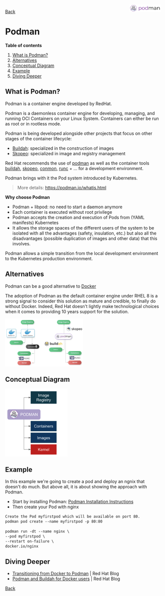 <img src="/techno/data/podman/podman-logo.png" align="right" width="20%" />

[Back](/techno/README.md)

# Podman

**Table of contents**
1. [What is Podman?](#what-is-podman)
2. [Alternatives](#alternatives)
2. [Conceptual Diagram](#conceptual-diagram)
3. [Example](#example)
4. [Diving Deeper](#diving-deeper)

## What is Podman?
Podman is a container engine developed by RedHat.

Podman is a daemonless container engine for developing, managing, and running OCI Containers on your Linux System.
Containers can either be run as root or in rootless mode. 

Podman is being developed alongside other projects that focus on other stages of the container lifecycle:
* [Buildah](https://buildah.io/): specialized in the construction of images
* [Skopeo](https://github.com/containers/skopeo): specialized in image and registry management

Red Hat recommends the use of [podman](https://podman.io/) as well as the container tools [buildah](https://buildah.io/), [skopeo](https://github.com/containers/skopeo), [conmon](https://github.com/containers/conmon), [runc](https://github.com/opencontainers/runc) + ... for a development environment.

Podman brings with it the Pod system introduced by Kubernetes.

> More details: https://podman.io/whatis.html

**Why choose Podman**
* Podman + libpod: no need to start a daemon anymore
* Each container is executed without root privilege
* Podman accepts the creation and execution of Pods from (YAML manifests) Kubernetes
* It allows the storage spaces of the different users of the system to be isolated with all the advantages (safety, insulation, etc.) but also all the disadvantages (possible duplication of images and other data) that this involves.

Podman allows a simple transition from the local development environment to the Kubernetes production environment.

## Alternatives
Podman can be a good alternative to [Docker](https://www.docker.com/)

The adoption of Podman as the default container engine under RHEL 8 is a strong signal to consider this solution as mature and credible, to finally do without Docker. Indeed, Red Hat doesn't lightly make technological choices when it comes to providing 10 years support for the solution.

<img src="/techno/data/podman/docker-vs-podman.png" align="center" width="50%" />

## Conceptual Diagram

<img src="/techno/data/podman/podman-conceptual-diagram.png" align="center" width="40%" />

## Example
In this example we're going to create a pod and deploy an ngnix that doesn't do much.
But above all, it is about showing the approach with Podman.

* Start by installing Podman: [Podman Installation Instructions](https://podman.io/getting-started/installation.html)
* Then create your Pod with nginx

```
Create the Pod myfirstpod which will be available on port 80.
podman pod create --name myfirstpod -p 80:80

podman run -dt --name nginx \
--pod myfirstpod \
--restart on-failure \
docker.io/nginx
```

## Diving Deeper
* [Transitioning from Docker to Podman](https://developers.redhat.com/blog/2020/11/19/transitioning-from-docker-to-podman/) | Red Hat Blog
* [Podman and Buildah for Docker users](https://developers.redhat.com/blog/2019/02/21/podman-and-buildah-for-docker-users/) | Red Hat Blog

[Back](/techno/README.md)